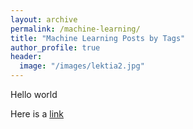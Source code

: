 ```yaml
---
layout: archive
permalink: /machine-learning/
title: "Machine Learning Posts by Tags"
author_profile: true
header:
  image: "/images/lektia2.jpg"
---
```

Hello world

Here is a [link](https://danielfellman.github.io/machine-learning/bayes)
